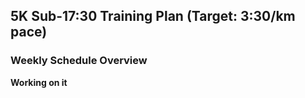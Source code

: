 ## 5K Sub-17:30 Training Plan (Target: 3:30/km pace)

### **Weekly Schedule Overview**

**Working on it**
<!-- 
1. **Monday – Easy Run**

   * 6–8 km at 5:00–5:30/km pace

2. **Tuesday – Interval Workout (Speed focus)**

   * Week 1: 6 × 800m @ 3:25/km pace (90s rest)
   * Week 2: 5 × 1km @ 3:30/km pace (2 min rest)
   * Week 3: 8 × 600m @ 3:20/km pace (75s rest)
   * Week 4: 4 × 1200m @ 3:30/km pace (2 min rest)

3. **Wednesday – Recovery Run or Rest**

   * 4–6 km at 5:30/km pace OR complete rest

4. **Thursday – Tempo Run (Threshold focus)**

   * Week 1: 4 km @ 4:00/km pace
   * Week 2: 4.5 km @ 3:50/km pace
   * Week 3: 5 km @ 3:45/km pace
   * Week 4: 5 km @ 3:40/km pace

5. **Friday – Easy Run or Rest**

   * 6 km @ 5:15/km pace OR rest

6. **Saturday – Long Run (Endurance)**

   * Week 1: 10 km @ 4:45–5:15/km
   * Week 2: 11 km @ 4:45–5:15/km
   * Week 3: 12 km @ 4:45–5:15/km
   * Week 4: 10 km @ 4:45–5:15/km

7. **Sunday – Fartlek or Hill Repeats**

   * Option 1: Fartlek – 8 × 1 minute @ 3:15–3:25/km with 1-min jog
   * Option 2: Hill Repeats – 10 × 30s uphill @ 90% effort (walk/jog back)

---

### Add-on Routines (Do 2–3x/week after easy runs)

* Strides: 4–6 × 100m fast strides (\~3:10/km effort, full recovery)
* Drills: High knees, butt kicks, A-skips (for form)
 -->
